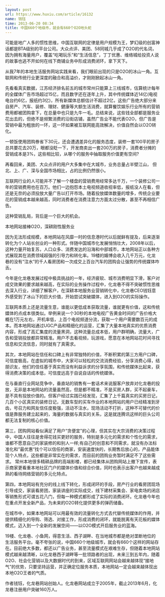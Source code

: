 ```yaml
---
layout: post
url: https://www.huxiu.com/article/16132
name: 钱钰
time: 2013-06-20 08:34
title: 中国660个地级市，就会有660个O2O地头蛇
---
```

可能是地广人多的惯性思维，中国互联网的定律是用户规模为王，梦幻级的创富神话都是BTA级别的平台公司。大众点评、美团、58同城几乎成了O2O的代名词，因为拥有海量用户，覆盖“吃喝玩乐”和“生活信息”，丁丁优惠、维络城给投资人说的故事也逃不开如何在线下商铺业务中形成消费闭环，拿下天下。

从我7年的本地生活服务网站实践来看，我们眼前出现的只是O2O的冰山一角。互联网和传统行业更深度的融合和高溢价，才刚刚掀起冰山一角。

先看看真实数据，江苏经济排名前五的城市常州只能算上三线城市，估算统计每年的全媒体广告市场超过15亿，而且数字还在逐年上升，其中传统媒体近14亿(电视电台约6亿，报纸约3亿)，所有新媒体总额估计不超过2亿，这些广告绝大部分来自房产、汽车、装修、理财、健康等大额生活消费，就算餐饮娱乐行业所有的营销费用都被团购拿下，在总量中也只是九牛一毛。总结来说，这些钱全部都是服务业花出去的，但绝不是频繁消费的沿街店铺，虽然广告业不能代表O2O，但广告是营销中最为粗放的一环，这一环如果被互联网能高效解决，价值自然会以O2O转化。

一顿饭使用团购券省下30元，还会遭遇差异化的服务态度，装修一套100平的房子总共要花去20万，眼都没眨一下，开发商卖出一套200万的房子，消费者分摊的营销成本是3%，这些相比较，从哪个的服务中抽取服务价值更有空间?

再看回来，美团、大众点评的用户大多集中在大城市，业务总量占半壁江山， 但北、上、广、深与全国市场相比，占的比例仍然很小。

互联网行业的人可能并不了解一个楼盘的营销费用经常多达千万，一个装修公司一年的营销费用也在百万。他们一边抱怨本土电视频道收视率低，报纸没人在看，但还是无奈的必须投放大量广告以打开市场。随着投放媒体数量的增多，传统企业要花的营销成本越来越高，同时消费者在消费注意力方面太过分散，甚至不再相信广告。

这种营销乱局，背后是一个巨大的机会。

本地网站接棒O2O，深耕刚性服务业

因为无法形成规模，本地网站在风靡一时的信息港时代以后就鲜有提及，后来逐渐转化为个人站长创业的一种形式。伴随中国城市化发展悄悄壮大，2008年以后，这种力量开始复苏，人口众多、消费发达的沿海和中部城市，本地网站正以各种方式展现其在消费领域超强的引导力和转化率。19楼的婚博会收入几千万元，化龙巷的没有“注水”的千人看房团和一次成交上百台汽车的团购会让强势的传统媒体咋舌。

今年是化龙巷发展过程中极具挑战的一年，经济疲软、城市消费明显下滑，客户对成交效果的要求越来越高，在实际的业务操作过程中，化龙巷不得不突破惯性思维去深入行业，详细了解客户，在深耕本地服务业营销转化中，化龙巷CEO钱钰意外感受到了冰山下的巨大价值，开始尝试突破媒体，进入到O2O的实际操作。

互联网本质上还是流量生意，谁能以更低成本获取流量，谁就更有价值，这和传统媒体的点成本很类似。举例来说一个30秒的本地电视广告黄金时间的广告价格大概在1万元左右，开机率低，上百个电视频道分流，获取一个用户需要数百元的成本。而本地网站通过UGC产品和精细化的运营，汇集了大量本地真实的优质消费内容，形成了高汇集度的流量黑洞，这种流量总成本低，用户群明确，流量大，广告和营销投放都异常精准。用户不去看视频，玩游戏，愿意在本地网站花时间寻找信息和交流信息，同时就有了真需求。

其次，本地网站在信任和口碑上有非常独特的价值，不断积累的第三方用户口碑，可信度极高，在虚拟的城市中，大家可以轻松的交流消费经验，分享消费心得，结朋识友，他们的信任基于真实而没有利益诉求的分享氛围，和传统媒体比起来，获得消费决策的成本低，可信度远高于自说自话的传统媒体。

在与垂直行业网站竞争中，垂直站的销售有一套话术来说服客户放弃对化龙巷的投放，无非是本地网站的流量虽然高，但是都不精准，不是买房人群，买不起豪车，是不具有投放价值的。但客户经过实践已经发现，汇集了上千篇真实的买房日记，几百个小区真实的装修日记，无数车型的买车作业的本地网站的用户已经精准到牙齿，号召力和网友信任度极强，活动不注水，现场活动不打折，这种不可替代的价值是靠服务建立起来的，海量的数据与真实的关系，这是就连腾讯这样的巨头公司都无法复制的核心价值。

第三，团购网站看似满足了用户“贪便宜"的心理，但其实在大宗消费的决策过程中，中国人往往是舍得花钱买更好的服务，特别是多元化的需求和个性化的需求，谁都不愿意自己的家装修的和别人一样;有自己的创意和不同需求，就没有办法标准化和”最优惠“找个可以信任的商家，安装速度快的，长期售后放心的，产品能体现个人特点，这些都是非常实在的需求，而目前的团购业务暂时满足不了这些需求。 常州本地很多精耕品牌的高端影楼，都已经集体从团购网站上撤下宣传，表示商家更看重本地社区门户的媒体价值和综合价值，同时也表示出客户也越来越成熟的看待网络营销的多元化特点。

第四，本地网站有充分的线上线下转化，形成闭环的手段，房产行业的看房团现场引导成交，家装看房团，家装讲座的实际成交，线下建材采集会、家电卖场的闭店等销售形式可谓五花八门，但每一种模式都形成了实际的消费闭环。化龙巷今年也在重点开发全新产品，为未来的O2O转化提供更多的弹药储备。

在城市中，如果本地网站可以用最有效的流量转化方式去代替传统媒体的作用，并提供精细化的导购、筛选、对接工作，形成消费的闭环，就能脱离有天花板的媒体模式，迈入到一个全新的发展空间——以O2O模式开启服务业的蓝海。

19楼、化龙巷、小鱼网，得意生活、西子湖畔、在当地城市都是绝对垄断地位的生活服务平台。毫不夸张的说，中国660个地级城市，就会有660个这样的网站存在。目前绝大多数，都还以广告业务，甚至流量模式在艰难生存，但随着本地网站模式越来越清晰，以化龙巷西子湖畔等一批领路者的出现，未来三到五年内，随着O2O、社会化营销以及大数据时代的到来，区域互联网网站会越来越体现“接地气”的优势，只要坚持运营，并正确定位服务本质，本地网站一定会越来越体现出本地O2O王者的气质。

作者钱钰，化龙巷网站创始人。化龙巷网站成立于2005年，截止2013年6月，化龙巷注册用户突破160万人。

